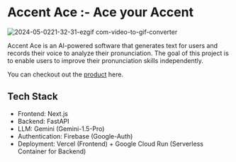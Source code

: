 # Accent Ace :- Ace your Accent

![2024-05-0221-32-31-ezgif com-video-to-gif-converter](https://github.com/abdulhakkeempa/AccentAce/assets/92361680/17569ffa-1573-4756-9268-baf00e9be5b7)

Accent Ace is an AI-powered software that generates text for users and records their voice to analyze their pronunciation. The goal of this project is to enable users to improve their pronunciation skills independently.

You can checkout out the [product](https://accent-ace.vercel.app/) here.

## Tech Stack
- Frontend: Next.js
- Backend: FastAPI
- LLM: Gemini (Gemini-1.5-Pro)
- Authentication: Firebase (Google-Auth)
- Deployment: Vercel (Frontend) + Google Cloud Run (Serverless Container for Backend)

  

